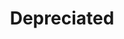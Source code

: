 ---
ee_id_show: '237'
title: Depreciated
url: depreciated
live_url:
year: '2009'
venue: NiMK
state_country: Amsterdam
type:
dates:
pitch: 'Small all moving image survey show. '
ps:
imgs: NIMK-Amsterdam-2009-08-install-1-database-PC.jpg,NIMK-Amsterdam-2009-08-install-2-database-PC.jpg,NIMK-Amsterdam-2009-08-install-3-database-PC.jpg,NIMK-Amsterdam-2009-08-install-4-database-PC.jpg
things: "[164] 2008-008 Self Playing Sony Playstation I Bowling - 2008-008-self-playing-sony-playstation-i-bowling,[7]
  2002-001 Super Mario Clouds - supermarioclouds,[15] 2004-002 F1 Racer Mod (aka Japanese
  Driving Game) - 2004-002-f1-racer-mod,[157] 2006-002 Untitled Translation Exercise
  - 2006-002-untitled-translation-exercise,[210] 2008-003 Permanent Vacation - 2008-003-permanent-vacation,[14]
  2004-001 Space Invader - 2004-001-space-invader,[32] 2006-001 Sweet 16 - sweet16,[9]
  2002-002 I Shot Andy Warhol - ishotandywarhol,[38] 2007-020 I dont want to spoil
  the party - 2007-020-i-dont-want-to-spoil-the-party,[168] 2007-002 Structural Film
  - 2007-002-structural-film,[135] 2008-004 Personal Film - 2008-004-personal-film"
status:
layout: shows
---